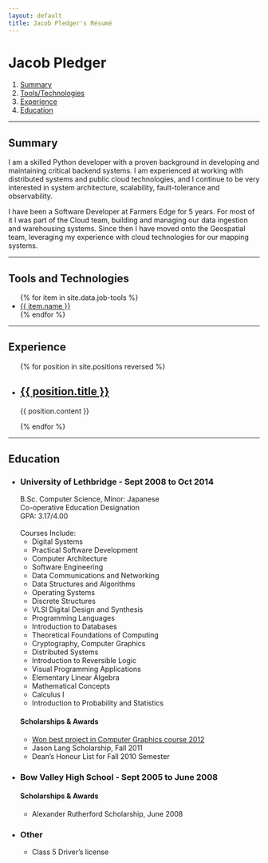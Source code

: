 ```yaml
---
layout: default
title: Jacob Pledger's Résumé
---
```


# Jacob Pledger

<section class="toc">
<ol class="resume-toc">
<li><a href="#summary">Summary</a></li>
<li><a href="#tools">Tools/Technologies</a></li>
<li><a href="#experience">Experience</a></li>
<li><a href="#education">Education</a></li>
</ol>
</section>

---

<section class="summary">
<h2 id="summary">Summary</h2>
<p>
I am a skilled Python developer with a proven background in developing and maintaining critical backend systems. I am experienced at working with distributed systems and public cloud technologies, and I continue to be very interested in system architecture, scalability, fault-tolerance and observability.
</p>
<p>
I have been a Software Developer at Farmers Edge for 5 years. For most of it I was part of the Cloud team, building and managing our data ingestion and warehousing systems. Since then I have moved onto the Geospatial team, leveraging my experience with cloud technologies for our mapping systems.
</p>
</section>

---

<section class="tools">
<h2 id="tools">Tools and Technologies</h2>
<ul class="tool-list">
{% for item in site.data.job-tools %}
<li><a href="{{ item.link }}">{{ item.name }}</a></li>
{% endfor %}
</ul>
</section>

---

<section class="work-experience">
<h2 id="experience">Experience</h2>
<ul class="job-position-list">
{% for position in site.positions reversed %}
<li>
<h2><a href="{{ position.url }}">{{ position.title }}</a></h2>
<p>{{ position.content }}</p>
</li>
{% endfor %}
</ul>
</section>

---


<section class="education">
<h2 id="education">Education</h2>
<ul class="education-list">
<li>
<h3>University of Lethbridge - Sept 2008 to Oct 2014</h3>
B.Sc. Computer Science, Minor: Japanese<br>
Co-operative Education Designation<br>
GPA: 3.17/4.00<br>
<br>
Courses Include:
<ul class="courses-list">
<li>Digital Systems</li>
<li>Practical Software Development</li>
<li>Computer Architecture</li>
<li>Software Engineering</li>
<li>Data Communications and Networking</li>
<li>Data Structures and Algorithms</li>
<li>Operating Systems</li>
<li>Discrete Structures</li>
<li>VLSI Digital Design and Synthesis</li>
<li>Programming Languages</li>
<li>Introduction to Databases</li>
<li>Theoretical Foundations of Computing</li>
<li>Cryptography, Computer Graphics</li>
<li>Distributed Systems</li>
<li>Introduction to Reversible Logic</li>
<li>Visual Programming Applications</li>
<li>Elementary Linear Algebra</li>
<li>Mathematical Concepts</li>
<li>Calculus I</li>
<li>Introduction to Probability and Statistics</li>
</ul>
<h4>Scholarships & Awards</h4>
<ul class="award-list">
<li><a href="http://www.cs.uleth.ca/~wismath/spring12/">Won best project in Computer Graphics course 2012</a></li>
<li>Jason Lang Scholarship, Fall 2011</li>
<li>Dean’s Honour List for Fall 2010 Semester</li>
</ul>
</li>
<li>
<h3>Bow Valley High School - Sept 2005 to June 2008</h3>
<h4> Scholarships & Awards</h4>
<ul class="award-list">
<li>Alexander Rutherford Scholarship, June 2008</li>
</ul>
</li>
<li>
<h3>Other</h3>
<ul>
<li>Class 5 Driver’s license</li>
</ul>
</li>
</ul>

</section>
